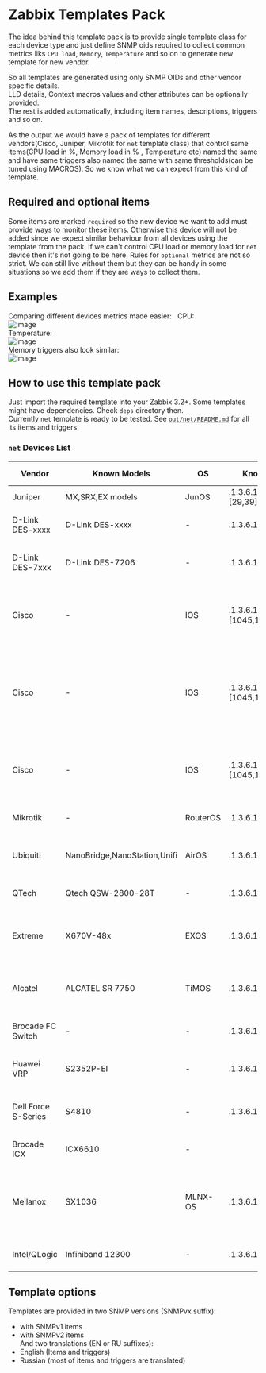 # Zabbix Templates Pack
The idea behind this template pack is to provide single template class for each device type and just define SNMP oids required to collect common metrics liks `CPU load`, `Memory`, `Temperature` and so on to generate new template for new vendor.  


So all templates are generated using only SNMP OIDs and other vendor specific details.  
LLD details, Context macros values and other attributes can be optionally provided.   
The rest is added automatically, including item names, descriptions, triggers and so on.  

As the output we would have a pack of templates for different vendors(Cisco, Juniper, Mikrotik for `net` template class) that control same items(CPU load in %, Memory load in % , Temperature etc) named the same and have same triggers also named the same with same thresholds(can be tuned using MACROS). So we know what we can expect from this kind of template.  



## Required and optional items  
Some items are marked `required` so the new device we want to add must provide ways to monitor these items. Otherwise this device will not be added since we expect similar behaviour from all devices using the template from the pack. If we can't control CPU load or memory load for `net` device then it's not going to be here.
Rules for `optional` metrics are not so strict. We can still live without them but they can be handy in some situations so we add them if they are ways to collect them.  

## Examples
Comparing different devices metrics made easier:  
CPU:  
![image](https://cloud.githubusercontent.com/assets/14870891/22948032/1ef3a5e0-f30e-11e6-8886-43f38998000d.png)  
Temperature:  
![image](https://cloud.githubusercontent.com/assets/14870891/22948078/4d41a514-f30e-11e6-846e-acb5d782f903.png)  
Memory triggers also look similar:  
![image](https://cloud.githubusercontent.com/assets/14870891/22948146/842493e8-f30e-11e6-927a-79d13ca9ef5b.png)  


## How to use this template pack  
Just import the required template into your Zabbix 3.2+. Some templates might have dependencies. Check `deps` directory then.  
Currently `net` template is ready to be tested.  See [`out/net/README.md`](https://github.com/v-zhuravlev/zbx_template_pack/tree/master/out/net) for all its items and triggers. 

### `net` Devices List  
|Vendor|Known Models|OS|Known SNMP ObjectID|Template name|MIBS used|Reference|  
|----|-----|----|-----|------|---------|----------|    
|Juniper|	MX,SRX,EX models|JunOS|.1.3.6.1.4.1.636.1.1.1.2.[29,39]|Template Juniper|JUNIPER-MIB|-|  
|D-Link DES-xxxx|D-Link DES-xxxx|-|.1.3.6.1.4.1.171.10.113.3.1|Template D-Link DES|DLINK-AGENT-MIB,EQUIPMENT-MIB|-|
|D-Link DES-7xxx|D-Link DES-7206|-|.1.3.6.1.4.1.171.10.97.1.1|Template D-Link DES 7200|ENTITY-MIB,MY-SYSTEM-MIB,MY-PROCESS-MIB,MY-MEMORY-MIB|-|
|Cisco|-|IOS|.1.3.6.1.4.1.9.1.\[1045,1208,896,864\]|Template Cisco IOS Software releases 12.2\_3.5\_ or later|CISCO-PROCESS-MIB,CISCO-MEMORY-POOL-MIB,CISCO-ENVMON-MIB|<http://www.cisco.com/c/en/us/support/docs/ip/simple-network-management-protocol-snmp/15216-contiguous-memory.html> , <http://www.cisco.com/c/en/us/support/docs/ip/simple-network-management-protocol-snmp/15215-collect-cpu-util-snmp.html>|  
|Cisco|-|IOS|.1.3.6.1.4.1.9.1.\[1045,1208,896,864\]|Template Cisco IOS Software releases later to 12.0\_3\_T and prior to 12.2\_3.5\_|CISCO-PROCESS-MIB,CISCO-MEMORY-POOL-MIB,CISCO-ENVMON-MIB|<http://www.cisco.com/c/en/us/support/docs/ip/simple-network-management-protocol-snmp/15216-contiguous-memory.html>, <http://www.cisco.com/c/en/us/support/docs/ip/simple-network-management-protocol-snmp/15215-collect-cpu-util-snmp.html>|  
|Cisco|-|IOS|.1.3.6.1.4.1.9.1.\[1045,1208,896,864\]|Template Cisco IOS Software releases prior to 12.0\_3\_T|OLD-CISCO-CPU-MIB,CISCO-MEMORY-POOL-MIB|<http://www.cisco.com/c/en/us/support/docs/ip/simple-network-management-protocol-snmp/15216-contiguous-memory.html>, <http://www.cisco.com/c/en/us/support/docs/ip/simple-network-management-protocol-snmp/15215-collect-cpu-util-snmp.html>|  
|Mikrotik|-|RouterOS|.1.3.6.1.4.1.14988.1|Template Mikrotik|MIKROTIK-MIB,HOST-RESOURCES-MIB|-|  
|Ubiquiti|NanoBridge,NanoStation,Unifi|AirOS|.1.3.6.1.4.1.10002.1|Template Ubiquiti AirOS|FROGFOOT-RESOURCES-MIB,IEEE802dot11-MIB|-|  
|QTech|Qtech QSW-2800-28T|-|.1.3.6.1.4.1.27514.1.1.1.49|Template QTech QSW|QTECH-MIB,ENTITY-MIB|-|  
|Extreme|	X670V-48x|EXOS|.1.3.6.1.4.1.1916.2.168|Template Extreme EXOS|	EXTREME-SYSTEM-MIB,EXTREME-SOFTWARE-MONITOR-MIB|-|  
|Alcatel|ALCATEL SR 7750|TiMOS|.1.3.6.1.4.1.6527.1.3.4|Template Alcatel Timetra TiMOS|EXTREME-SYSTEM-MIB,EXTREME-SOFTWARE-MONITOR-MIB|https://share.zabbix.com/network_devices/extreme/template-extreme-x450a|  
|Brocade FC Switch|-|-|.1.3.6.1.4.1.1588.2.1.1.[1,71]|Template Brocade FC|SW-MIB,ENTITY-MIB|-|  
|Huawei VRP|	S2352P-EI|-|.1.3.6.1.4.1.2011.2.23.94|Template Huawei VRP|ENTITY-MIB,HUAWEI-ENTITY-EXTENT-MIB|-|  
|Dell Force S-Series|	S4810|-|.1.3.6.1.4.1.6027.1.3.14|Template Dell Force S-Series|F10-S-SERIES-CHASSIS-MIB|https://www.force10networks.com/csportal20/KnowledgeBase/Documentation.aspx|    
|Brocade ICX|ICX6610|-||Template Brocade ICX|FOUNDRY-SN-AGENT-MIB|http://www.brocade.com/en/products-services/switches/campus-network-switches/icx-6610-switch.html|  
|Mellanox|SX1036|MLNX-OS|.1.3.6.1.4.1.33049.1.1.1.1036|Template Mellanox |HOST-RESOURCES-MIB,ENTITY-MIB,ENTITY-SENSOR-MIB,MELLANOX-MIB|http://www.mellanox.com/page/ethernet_switch_overview|
|Intel/QLogic|Infiniband 12300|-|.1.3.6.1.4.1.10222.7.1.2|Template QLogic Infiniband |ICS-CHASSIS-MIB|https://www.intel.com/content/www/us/en/high-performance-computing-fabrics/true-scale-12000-switch-family.html|

## Template options  
Templates are provided in two SNMP versions (SNMPvx suffix):  
- with SNMPv1 items  
- with SNMPv2 items  
And two translations (EN or RU suffixes):  
- English (Items and triggers)  
- Russian (most of items and triggers are translated)  
